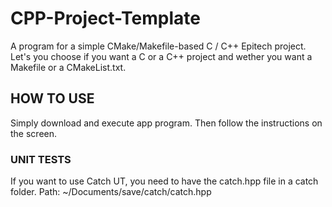 # CPP-Project-Template
A program for a simple CMake/Makefile-based C / C++ Epitech project. Let's you choose if you want a C or a C++ project and wether you want a Makefile or a CMakeList.txt.

## HOW TO USE

Simply download and execute app program. Then follow the instructions on the screen.

### UNIT TESTS
  If you want to use Catch UT, you need to have the catch.hpp file in a catch folder. Path: ~/Documents/save/catch/catch.hpp
